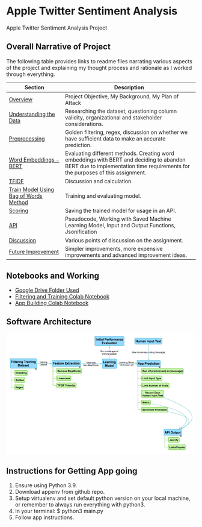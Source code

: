 # Apple Twitter Sentiment Analysis

Apple Twitter Sentiment Analysis Project

## Overall Narrative of Project

The following table provides links to readme files narrating various aspects of the project and explaining my thought process and rationale as I worked through everything.

| Section                                                                | Description                                                                                                                                                                |
|------------------------------------------------------------------------|----------------------------------------------------------------------------------------------------------------------------------------------------------------------------|
| [Overview](/readmesections/Overview.md)                                | Project Objective, My Background, My Plan of Attack                                                                                                                        |
| [Understanding the Data](/readmesections/Data.md)                      | Researching the dataset, questioning column validity, organizational and stakeholder considerations.                                                                       |
| [Preprocessing](/readmesections/Preprocessing.md)                      | Golden filtering, regex, discussion on whether we have sufficient data to make an accurate prediction.                                                                     |
| [Word Embeddings - BERT](/readmesections/WordEmbeddings.md)            | Evaluating different methods. Creating word embeddings with BERT and deciding to abandon BERT due to implementation time requirements for the purposes of this assignment. |
| [TFIDF](/readmesections/TFIDF.md)                                     | Discussion and calculation.                                                                                                                                                |
| [Train Model Using Bag of Words Method](/readmesections/BagofWords.md) | Training and evaluating model.                                                                                                                                             |
| [Scoring](/readmesections/Scoring.md)                                  | Saving the trained model for usage in an API.                                                                                                                              |
| [API](/readmsesections/API.md)                                         | Pseudocode, Working with Saved Machine Learning Model, Input and Output Functions, Jsonification                                                                           |
| [Discussion](/readmesections/Discussion.md)                            | Various points of discussion on the assignment.                                                                                                                            |
| [Future Improvement](/readmesections/FutureImprovement.md)             | Simpler improvements, more expensive improvements and advanced improvement ideas.                                                                                          |

## Notebooks and Working

* [Google Drive Folder Used](https://drive.google.com/drive/folders/1WicGkBotOouPvv4pwAk1Frfj7xFOwKG4?usp=sharing)
* [Filtering and Training Colab Notebook](https://colab.research.google.com/drive/1a9ZtMX4TGZmAm_ys1MmKQieoCmPG42V1?usp=sharing)
* [App Building Colab Notebook](https://colab.research.google.com/drive/1OjLswUQWPp5jHD40PC93rNoBZqhuO4Hu?usp=sharing)

## Software Architecture

![Software Architecture](/assets/images/sw-arch.png)

## Instructions for Getting App going

1. Ensure using Python 3.9.  
2. Download appenv from github repo.
3. Setup virtualenv and set default python version on your local machine, or remember to always run everything with python3.
4. In your terminal: $ python3 main.py
5. Follow app instructions.
